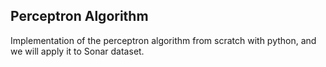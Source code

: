 ## Perceptron Algorithm
Implementation of the perceptron algorithm from scratch with python, 
and we will apply it to Sonar dataset.
